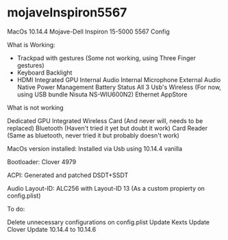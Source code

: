 # mojaveInspiron5567
MacOs 10.14.4 Mojave-Dell Inspiron 15-5000 5567 Config

What is Working:

- Trackpad with gestures (Some not working, using Three Finger gestures)
- Keyboard Backlight
- HDMI
Integrated GPU
Internal Audio
Internal Microphone
External Audio
Native Power Management
Battery Status
All 3 Usb's
Wireless (For now, using USB bundle Nisuta NS-WIU600N2)
Ethernet
AppStore


What is not working

Dedicated GPU
Integrated Wireless Card (And never will, needs to be replaced)
Bluetooth (Haven't tried it yet but doubt it work)
Card Reader (Same as bluetooth, never tried it but probably doesn't work)


MacOs version installed: Installed via Usb using 10.14.4 vanilla

Bootloader: Clover 4979

ACPI: Generated and patched DSDT+SSDT

Audio Layout-ID: ALC256 with Layout-ID 13 (As a custom propierty on config.plist)

To do:

Delete unnecessary configurations on config.plist
Update Kexts
Update Clover
Update 10.14.4 to 10.14.6
